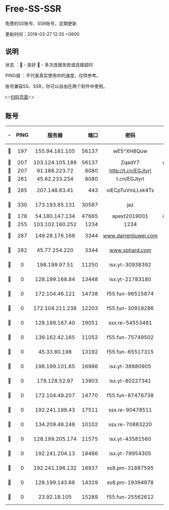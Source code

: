 # Free-SS-SSR

免费的SS账号、SSR账号，定期更新

更新时间：2019-03-27 12:35 +0800

## 说明

状态     ：🙂 - 良好 🙁 - 多次连接失败或连接超时

PING值   ：不代表真实使用中的速度，仅供参考。

账号兼容SS、SSR，你可以自由在两个软件中使用。

👉[扫码页面](https://liesauer.github.io/Free-SS-SSR/)👈

## 账号

|-|PING|服务器|端口|密码|加密方式|区域|
|:----:|:----:|:-----:|-----:|:----:|:----:|:----:|
|🙂|197|155.94.181.105|56137|wE5^XH8Quw|aes-256-cfb|US|
|🙂|207|103.124.105.189|56137|ZqadY7|chacha20|US|
|🙂|207|91.188.223.72|8080|http://t.cn/EGJIyrl|rc4-md5|RU|
|🙂|261|45.62.233.234|8080|t.cn/EGJIyrl|rc4-md5|CA|
|🙂|285|207.148.83.41|443|oiECpTuVmLLxk4Ts|aes-256-cfb|AU|
|🙂|330|173.193.85.131|30587|jaz|aes-256-cfb|US|
|🙂|178|54.180.147.134|47665|apext2019001|chacha20|KR|
|🙂|255|103.102.160.252|1234|1234|rc4-md5|JP|
|🙂|267|149.28.176.168|3344|www.darrenliuwei.com|aes-256-cfb|AU|
|🙁|282|45.77.254.220|3344|www.sphard.com|aes-256-cfb|SG|
|🙁|0|198.199.97.51|11250|isx.yt-30938392|aes-256-cfb|US|
|🙁|0|128.199.168.84|13448|isx.yt-21783180|aes-256-cfb|SG|
|🙁|0|172.104.46.121|14738|f55.fun-96515874|aes-256-cfb|SG|
|🙁|0|172.104.211.238|12203|f55.fun-30919286|aes-256-cfb|US|
|🙁|0|128.199.167.40|19051|ssx.re-54553491|aes-256-cfb|SG|
|🙁|0|139.162.42.165|11052|f55.fun-75749502|aes-256-cfb|SG|
|🙁|0|45.33.80.198|13192|f55.fun-65517315|aes-256-cfb|US|
|🙁|0|198.199.101.65|16986|isx.yt-38880905|aes-256-cfb|US|
|🙁|0|178.128.52.97|13903|isx.yt-80227341|aes-256-cfb|SG|
|🙁|0|172.104.49.207|14770|f55.fun-87476738|aes-256-cfb|SG|
|🙁|0|192.241.198.43|17511|ssx.re-90478511|aes-256-cfb|US|
|🙁|0|134.209.48.248|10102|ssx.re-70883220|aes-256-cfb|US|
|🙁|0|128.199.205.174|11575|isx.yt-43581560|aes-256-cfb|SG|
|🙁|0|192.241.204.13|18486|isx.yt-79954305|aes-256-cfb|US|
|🙁|0|192.241.196.132|18937|ss8.pm-31887595|aes-256-cfb|US|
|🙁|0|128.199.143.68|14329|ss8.pm-19394978|aes-256-cfb|SG|
|🙁|0|23.92.18.105|15289|f55.fun-25562612|aes-256-cfb|US|
